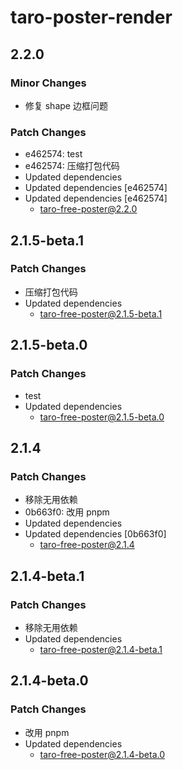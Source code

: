 # taro-poster-render

## 2.2.0

### Minor Changes

- 修复 shape 边框问题

### Patch Changes

- e462574: test
- e462574: 压缩打包代码
- Updated dependencies
- Updated dependencies [e462574]
- Updated dependencies [e462574]
  - taro-free-poster@2.2.0

## 2.1.5-beta.1

### Patch Changes

- 压缩打包代码
- Updated dependencies
  - taro-free-poster@2.1.5-beta.1

## 2.1.5-beta.0

### Patch Changes

- test
- Updated dependencies
  - taro-free-poster@2.1.5-beta.0

## 2.1.4

### Patch Changes

- 移除无用依赖
- 0b663f0: 改用 pnpm
- Updated dependencies
- Updated dependencies [0b663f0]
  - taro-free-poster@2.1.4

## 2.1.4-beta.1

### Patch Changes

- 移除无用依赖
- Updated dependencies
  - taro-free-poster@2.1.4-beta.1

## 2.1.4-beta.0

### Patch Changes

- 改用 pnpm
- Updated dependencies
  - taro-free-poster@2.1.4-beta.0
